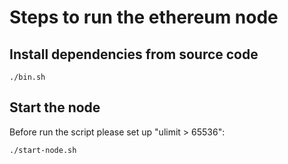 # Steps to run the ethereum node

## Install dependencies from source code

```
./bin.sh
```

## Start the node

Before run the script please set up "ulimit > 65536":

```
./start-node.sh
```